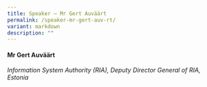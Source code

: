 ```yaml
---
title: Speaker – Mr Gert Auväärt
permalink: /speaker-mr-gert-auv-rt/
variant: markdown
description: ""
---
```

#### **Mr Gert Auväärt**

*Information System Authority (RIA), Deputy Director General of RIA, <br> Estonia*
